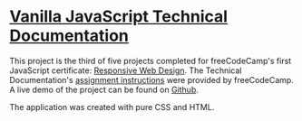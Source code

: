 # [Vanilla JavaScript Technical Documentation](https://www.freecodecamp.org/learn/2022/responsive-web-design/build-a-tribute-page-project/build-a-tribute-page)

This project is the third of five projects completed for freeCodeCamp's first JavaScript certificate: [Responsive Web Design](https://www.freecodecamp.org/learn/responsive-web-design/). The Technical Documentation's [assignment instructions](https://www.freecodecamp.org/learn/2022/responsive-web-design/build-a-technical-documentation-page-project/build-a-technical-documentation-page) were provided by freeCodeCamp. A live demo of the project can be found on [Github](https://john-albright.github.io/vanilla-javascript-documentation).

The application was created with pure CSS and HTML. 